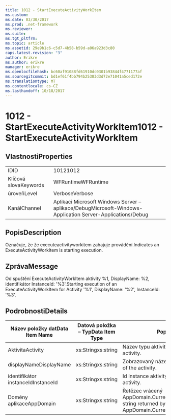 ```yaml
---
title: 1012 - StartExecuteActivityWorkItem
ms.custom: 
ms.date: 03/30/2017
ms.prod: .net-framework
ms.reviewer: 
ms.suite: 
ms.tgt_pltfrm: 
ms.topic: article
ms.assetid: 29e9b1c6-c5d7-4b58-b59d-a06a923d3c80
caps.latest.revision: "3"
author: Erikre
ms.author: erikre
manager: erikre
ms.openlocfilehash: bc60af91088fd61910dc0301b93844f4771177af
ms.sourcegitcommit: bd1ef61f4bb794b25383d3d72e71041a5ced172e
ms.translationtype: MT
ms.contentlocale: cs-CZ
ms.lasthandoff: 10/18/2017
---
```

# <a name="1012---startexecuteactivityworkitem"></a><span data-ttu-id="635cf-102">1012 - StartExecuteActivityWorkItem</span><span class="sxs-lookup"><span data-stu-id="635cf-102">1012 - StartExecuteActivityWorkItem</span></span>
## <a name="properties"></a><span data-ttu-id="635cf-103">Vlastnosti</span><span class="sxs-lookup"><span data-stu-id="635cf-103">Properties</span></span>  
  
|||  
|-|-|  
|<span data-ttu-id="635cf-104">ID</span><span class="sxs-lookup"><span data-stu-id="635cf-104">ID</span></span>|<span data-ttu-id="635cf-105">1012</span><span class="sxs-lookup"><span data-stu-id="635cf-105">1012</span></span>|  
|<span data-ttu-id="635cf-106">Klíčová slova</span><span class="sxs-lookup"><span data-stu-id="635cf-106">Keywords</span></span>|<span data-ttu-id="635cf-107">WFRuntime</span><span class="sxs-lookup"><span data-stu-id="635cf-107">WFRuntime</span></span>|  
|<span data-ttu-id="635cf-108">úroveň</span><span class="sxs-lookup"><span data-stu-id="635cf-108">Level</span></span>|<span data-ttu-id="635cf-109">Verbose</span><span class="sxs-lookup"><span data-stu-id="635cf-109">Verbose</span></span>|  
|<span data-ttu-id="635cf-110">Kanál</span><span class="sxs-lookup"><span data-stu-id="635cf-110">Channel</span></span>|<span data-ttu-id="635cf-111">Aplikaci Microsoft Windows Server – aplikace/Debug</span><span class="sxs-lookup"><span data-stu-id="635cf-111">Microsoft-Windows-Application Server-Applications/Debug</span></span>|  
  
## <a name="description"></a><span data-ttu-id="635cf-112">Popis</span><span class="sxs-lookup"><span data-stu-id="635cf-112">Description</span></span>  
 <span data-ttu-id="635cf-113">Označuje, že že executeactivityworkitem zahajuje provádění.</span><span class="sxs-lookup"><span data-stu-id="635cf-113">Indicates an ExecuteActivityWorkItem is starting execution.</span></span>  
  
## <a name="message"></a><span data-ttu-id="635cf-114">Zpráva</span><span class="sxs-lookup"><span data-stu-id="635cf-114">Message</span></span>  
 <span data-ttu-id="635cf-115">Od spuštění ExecuteActivityWorkItem aktivity %1, DisplayName: %2, identifikátor InstanceId: '%3'.</span><span class="sxs-lookup"><span data-stu-id="635cf-115">Starting execution of an ExecuteActivityWorkItem for Activity '%1', DisplayName: '%2', InstanceId: '%3'.</span></span>  
  
## <a name="details"></a><span data-ttu-id="635cf-116">Podrobnosti</span><span class="sxs-lookup"><span data-stu-id="635cf-116">Details</span></span>  
  
|<span data-ttu-id="635cf-117">Název položky dat</span><span class="sxs-lookup"><span data-stu-id="635cf-117">Data Item Name</span></span>|<span data-ttu-id="635cf-118">Datová položka – Typ</span><span class="sxs-lookup"><span data-stu-id="635cf-118">Data Item Type</span></span>|<span data-ttu-id="635cf-119">Popis</span><span class="sxs-lookup"><span data-stu-id="635cf-119">Description</span></span>|  
|--------------------|--------------------|-----------------|  
|<span data-ttu-id="635cf-120">Aktivita</span><span class="sxs-lookup"><span data-stu-id="635cf-120">Activity</span></span>|<span data-ttu-id="635cf-121">xs:String</span><span class="sxs-lookup"><span data-stu-id="635cf-121">xs:string</span></span>|<span data-ttu-id="635cf-122">Název typu aktivity.</span><span class="sxs-lookup"><span data-stu-id="635cf-122">The type name of the activity.</span></span>|  
|<span data-ttu-id="635cf-123">displayName</span><span class="sxs-lookup"><span data-stu-id="635cf-123">DisplayName</span></span>|<span data-ttu-id="635cf-124">xs:String</span><span class="sxs-lookup"><span data-stu-id="635cf-124">xs:string</span></span>|<span data-ttu-id="635cf-125">Zobrazovaný název aktivity.</span><span class="sxs-lookup"><span data-stu-id="635cf-125">The display name of the activity.</span></span>|  
|<span data-ttu-id="635cf-126">identifikátor instanceId</span><span class="sxs-lookup"><span data-stu-id="635cf-126">InstanceId</span></span>|<span data-ttu-id="635cf-127">xs:String</span><span class="sxs-lookup"><span data-stu-id="635cf-127">xs:string</span></span>|<span data-ttu-id="635cf-128">Id instance aktivity.</span><span class="sxs-lookup"><span data-stu-id="635cf-128">The instance id of the activity.</span></span>|  
|<span data-ttu-id="635cf-129">Domény aplikace</span><span class="sxs-lookup"><span data-stu-id="635cf-129">AppDomain</span></span>|<span data-ttu-id="635cf-130">xs:String</span><span class="sxs-lookup"><span data-stu-id="635cf-130">xs:string</span></span>|<span data-ttu-id="635cf-131">Řetězec vrácený AppDomain.CurrentDomain.FriendlyName.</span><span class="sxs-lookup"><span data-stu-id="635cf-131">The string returned by AppDomain.CurrentDomain.FriendlyName.</span></span>|
